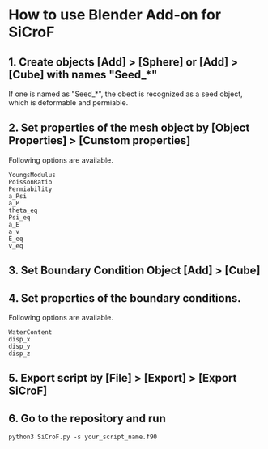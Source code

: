 # How to use Blender Add-on for SiCroF


## 1. Create objects [Add] > [Sphere] or [Add] > [Cube] with names "Seed_*"

If one is named as "Seed_*", the obect is recognized as a seed object, which is deformable and permiable.

## 2. Set properties of the mesh object by [Object Properties] > [Cunstom properties]

Following options are available.

```
YoungsModulus
PoissonRatio
Permiability
a_Psi
a_P
theta_eq
Psi_eq
a_E
a_v
E_eq
v_eq
```

## 3. Set Boundary Condition Object [Add] > [Cube]

## 4. Set properties of the boundary conditions.

Following options are available.


```
WaterContent
disp_x
disp_y
disp_z
```

## 5. Export script by [File] > [Export] > [Export SiCroF]


## 6. Go to the repository and run 

```
python3 SiCroF.py -s your_script_name.f90
```